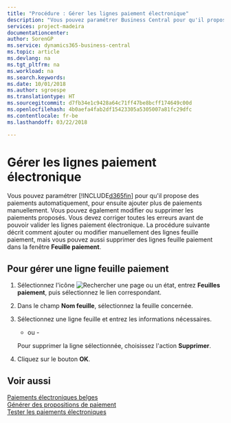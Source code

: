 ```yaml
---
title: "Procédure : Gérer les lignes paiement électronique"
description: "Vous pouvez paramétrer Business Central pour qu'il propose des paiements automatiquement, pour ensuite ajouter plus de paiements manuellement. Vous pouvez également modifier ou supprimer les paiements proposés."
services: project-madeira
documentationcenter: 
author: SorenGP
ms.service: dynamics365-business-central
ms.topic: article
ms.devlang: na
ms.tgt_pltfrm: na
ms.workload: na
ms.search.keywords: 
ms.date: 10/01/2018
ms.author: sgroespe
ms.translationtype: HT
ms.sourcegitcommit: d7fb34e1c9428a64c71ff47be8bcff174649c00d
ms.openlocfilehash: 4b0aefa4fab2df15423305a5305007a81fc29dfc
ms.contentlocale: fr-be
ms.lasthandoff: 03/22/2018

---
```

# <a name="manage-electronic-payment-lines"></a>Gérer les lignes paiement électronique
Vous pouvez paramétrer [!INCLUDE[d365fin](../../includes/d365fin_md.md)] pour qu'il propose des paiements automatiquement, pour ensuite ajouter plus de paiements manuellement. Vous pouvez également modifier ou supprimer les paiements proposés. Vous devez corriger toutes les erreurs avant de pouvoir valider les lignes paiement électronique. La procédure suivante décrit comment ajouter ou modifier manuellement des lignes feuille paiement, mais vous pouvez aussi supprimer des lignes feuille paiement dans la fenêtre **Feuille paiement**.  

## <a name="to-manage-a-payment-journal-line"></a>Pour gérer une ligne feuille paiement  

1.  Sélectionnez l'icône ![Rechercher une page ou un état](../../media/ui-search/search_small.png "icône Rechercher une page ou un état"), entrez **Feuilles paiement**, puis sélectionnez le lien correspondant.  
2.  Dans le champ **Nom feuille**, sélectionnez la feuille concernée.  
3.  Sélectionnez une ligne feuille et entrez les informations nécessaires.  

     - ou -  

    Pour supprimer la ligne sélectionnée, choisissez l'action **Supprimer**.  

4.  Cliquez sur le bouton **OK**.  

## <a name="see-also"></a>Voir aussi  
 [Paiements électroniques belges](belgian-electronic-payments.md)   
 [Générer des propositions de paiement](how-to-generate-payment-suggestions.md)   
 [Tester les paiements électroniques](how-to-test-electronic-payments.md)

